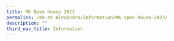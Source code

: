 ```yaml
---
title: MK Open House 2023
permalink: /mk-at-Alexandra/Information/MK-open-house-2023/
description: ""
third_nav_title: Information
---
```

